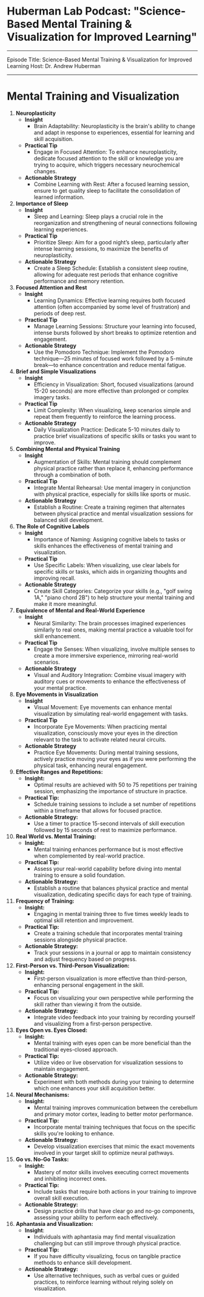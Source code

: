 # Huberman Lab Podcast: "Science-Based Mental Training & Visualization for Improved Learning"

---

Episode Title: Science-Based Mental Training & Visualization for Improved Learning
Host: Dr. Andrew Huberman

---

# Mental Training and Visualization
1. **Neuroplasticity**
	- **Insight**
		- Brain Adaptability: Neuroplasticity is the brain's ability to change and adapt in response to experiences, essential for learning and skill acquisition.
	- **Practical Tip**
		- Engage in Focused Attention: To enhance neuroplasticity, dedicate focused attention to the skill or knowledge you are trying to acquire, which triggers necessary neurochemical changes.
	- **Actionable Strategy**
		- Combine Learning with Rest: After a focused learning session, ensure to get quality sleep to facilitate the consolidation of learned information.
1. **Importance of Sleep**
	- **Insight**
		- Sleep and Learning: Sleep plays a crucial role in the reorganization and strengthening of neural connections following learning experiences.
	- **Practical Tip**
		- Prioritize Sleep: Aim for a good night’s sleep, particularly after intense learning sessions, to maximize the benefits of neuroplasticity.
	- **Actionable Strategy**
		- Create a Sleep Schedule: Establish a consistent sleep routine, allowing for adequate rest periods that enhance cognitive performance and memory retention.
2. **Focused Attention and Rest**
	- **Insight**
		- Learning Dynamics: Effective learning requires both focused attention (often accompanied by some level of frustration) and periods of deep rest.
	- **Practical Tip**
		- Manage Learning Sessions: Structure your learning into focused, intense bursts followed by short breaks to optimize retention and engagement.
	- **Actionable Strategy**
		- Use the Pomodoro Technique: Implement the Pomodoro technique—25 minutes of focused work followed by a 5-minute break—to enhance concentration and reduce mental fatigue.
3. **Brief and Simple Visualizations**
	- **Insight**
		- Efficiency in Visualization: Short, focused visualizations (around 15-20 seconds) are more effective than prolonged or complex imagery tasks.
	- **Practical Tip**
		- Limit Complexity: When visualizing, keep scenarios simple and repeat them frequently to reinforce the learning process.
	- **Actionable Strategy**
		- Daily Visualization Practice: Dedicate 5-10 minutes daily to practice brief visualizations of specific skills or tasks you want to improve.
4. **Combining Mental and Physical Training**
	- **Insight**
		- Augmentation of Skills: Mental training should complement physical practice rather than replace it, enhancing performance through a combination of both.
	- **Practical Tip**
		- Integrate Mental Rehearsal: Use mental imagery in conjunction with physical practice, especially for skills like sports or music.
	- **Actionable Strategy**
		- Establish a Routine: Create a training regimen that alternates between physical practice and mental visualization sessions for balanced skill development.
5. **The Role of Cognitive Labels**
	- **Insight**
		- Importance of Naming: Assigning cognitive labels to tasks or skills enhances the effectiveness of mental training and visualization.
	- **Practical Tip**
		- Use Specific Labels: When visualizing, use clear labels for specific skills or tasks, which aids in organizing thoughts and improving recall.
	- **Actionable Strategy**
		- Create Skill Categories: Categorize your skills (e.g., "golf swing 1A," "piano chord 2B") to help structure your mental training and make it more meaningful.
6. **Equivalence of Mental and Real-World Experience**
	- **Insight**
		- Neural Similarity: The brain processes imagined experiences similarly to real ones, making mental practice a valuable tool for skill enhancement.
	- **Practical Tip**
		- Engage the Senses: When visualizing, involve multiple senses to create a more immersive experience, mirroring real-world scenarios.
	- **Actionable Strategy**
		- Visual and Auditory Integration: Combine visual imagery with auditory cues or movements to enhance the effectiveness of your mental practice.
7. **Eye Movements in Visualization**
	- **Insight**
		- Visual Movement: Eye movements can enhance mental visualization by simulating real-world engagement with tasks.
	- **Practical Tip**
		- Incorporate Eye Movements: When practicing mental visualization, consciously move your eyes in the direction relevant to the task to activate related neural circuits.
	- **Actionable Strategy**
		- Practice Eye Movements: During mental training sessions, actively practice moving your eyes as if you were performing the physical task, enhancing neural engagement.
8. **Effective Ranges and Repetitions:**
	- **Insight:** 
		- Optimal results are achieved with 50 to 75 repetitions per training session, emphasizing the importance of structure in practice.
	- **Practical Tip:** 
		- Schedule training sessions to include a set number of repetitions within a timeframe that allows for focused practice.
	- **Actionable Strategy:** 
		- Use a timer to practice 15-second intervals of skill execution followed by 15 seconds of rest to maximize performance.
9. **Real World vs. Mental Training:**
	- **Insight:** 
		- Mental training enhances performance but is most effective when complemented by real-world practice.
	- **Practical Tip:** 
		- Assess your real-world capability before diving into mental training to ensure a solid foundation.
	- **Actionable Strategy:** 
		- Establish a routine that balances physical practice and mental visualization, dedicating specific days for each type of training.
10. **Frequency of Training:**
	- **Insight:** 
		- Engaging in mental training three to five times weekly leads to optimal skill retention and improvement.
	- **Practical Tip:** 
		- Create a training schedule that incorporates mental training sessions alongside physical practice.
	- **Actionable Strategy:** 
		- Track your sessions in a journal or app to maintain consistency and adjust frequency based on progress.
11. **First-Person vs. Third-Person Visualization:**
	- **Insight:** 
		- First-person visualization is more effective than third-person, enhancing personal engagement in the skill.
	- **Practical Tip:** 
		- Focus on visualizing your own perspective while performing the skill rather than viewing it from the outside.
	- **Actionable Strategy:** 
		- Integrate video feedback into your training by recording yourself and visualizing from a first-person perspective.
12. **Eyes Open vs. Eyes Closed:**
	- **Insight:** 
		- Mental training with eyes open can be more beneficial than the traditional eyes-closed approach.
	- **Practical Tip:** 
		- Utilize video or live observation for visualization sessions to maintain engagement.
	- **Actionable Strategy:** 
		- Experiment with both methods during your training to determine which one enhances your skill acquisition better.
13. **Neural Mechanisms:**
	- **Insight:** 
		- Mental training improves communication between the cerebellum and primary motor cortex, leading to better motor performance.
	- **Practical Tip:** 
		- Incorporate mental training techniques that focus on the specific skills you're looking to enhance.
	- **Actionable Strategy:** 
		- Develop visualization exercises that mimic the exact movements involved in your target skill to optimize neural pathways.
14. **Go vs. No-Go Tasks:**
	- **Insight:** 
		- Mastery of motor skills involves executing correct movements and inhibiting incorrect ones.
	- **Practical Tip:** 
		- Include tasks that require both actions in your training to improve overall skill execution.
	- **Actionable Strategy:** 
		- Design practice drills that have clear go and no-go components, assessing your ability to perform each effectively.
15. **Aphantasia and Visualization:**
	- **Insight**: 
		- Individuals with aphantasia may find mental visualization challenging but can still improve through physical practice.
	- **Practical Tip:** 
		- If you have difficulty visualizing, focus on tangible practice methods to enhance skill development.
	- **Actionable Strategy:** 
		- Use alternative techniques, such as verbal cues or guided practices, to reinforce learning without relying solely on visualization.

